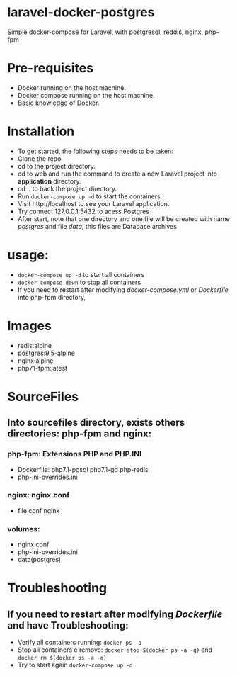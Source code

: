 # laravel-docker-postgres
Simple docker-compose for Laravel, with postgresql, reddis, nginx, php-fpm
# Pre-requisites
* Docker running on the host machine.
* Docker compose running on the host machine.
* Basic knowledge of Docker.
 

# Installation
+ To get started, the following steps needs to be taken:
+ Clone the repo.
+ cd to the project directory.
+ cd to web and run the command to create a new Laravel project into **application** directory.
+ cd .. to back the project directory.
+ Run `docker-compose up -d` to start the containers.
+ Visit http://localhost to see your Laravel application.
+ Try connect 127.0.0.1:5432 to acess Postgres
+ After start, note that one directory and one file will be created with name *postgres* and file *data*, this files are Database archives

# usage:
+ `docker-compose up -d` to start all containers
+ `docker-compose down` to stop all containers
+ If you need to restart after modifying *docker-compose.yml* or *Dockerfile* into php-fpm directory, 

# Images
+ redis:alpine
+ postgres:9.5-alpine
+ nginx:alpine
+ php71-fpm:latest

# SourceFiles

## Into **sourcefiles** directory, exists others directories: **php-fpm** and **nginx**:


### php-fpm: Extensions PHP and PHP.INI
+ Dockerfile: php7.1-pgsql php7.1-gd php-redis
+ php-ini-overrides.ini

### nginx: nginx.conf
+ file conf nginx

### volumes:
- nginx.conf
- php-ini-overrides.ini
- data(postgres)

# Troubleshooting

## If you need to restart after modifying *Dockerfile* and have Troubleshooting:
+ Verify all containers running: `docker ps -a`
+ Stop all containers e remove: `docker stop $(docker ps -a -q)` and `docker rm $(docker ps -a -q)`
+ Try to start again `docker-compose up -d`


